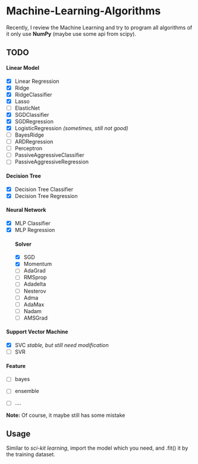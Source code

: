# Machine-Learning-Algorithms
Recently, I review the Machine Learning and try to program all algorithms of it only use __NumPy__
(maybe use some api from scipy).

## TODO

#### Linear Model
- [X] Linear Regression
- [X] Ridge
- [X] RidgeClassifier
- [X] Lasso
- [ ] ElasticNet
- [X] SGDClassifier
- [X] SGDRegression
- [X] LogisticRegression _(sometimes, still not good)_
- [ ] BayesRidge
- [ ] ARDRegression
- [ ] Perceptron
- [ ] PassiveAggressiveClassifier
- [ ] PassiveAggressiveRegression
  
#### Decision Tree
- [X] Decision Tree Classifier
- [X] Decision Tree Regression
  
#### Neural Network
- [X] MLP Classifier
- [X] MLP Regression
    #### Solver
    - [X] SGD
    - [X] Momentum
    - [ ] AdaGrad
    - [ ] RMSprop
    - [ ] Adadelta
    - [ ] Nesterov
    - [ ] Adma
    - [ ] AdaMax 
    - [ ] Nadam
    - [ ] AMSGrad

#### Support Vector Machine
- [X] SVC _stable, but still need modification_
- [ ] SVR

#### Feature
- [ ] bayes
- [ ] ensemble
- [ ] ....
  

__Note:__ Of course, it maybe still has some mistake


## Usage
Similar to *sci-kit learning*, import the model which you need, and .fit() it by the training dataset.

